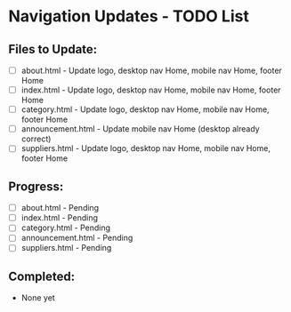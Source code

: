 # Navigation Updates - TODO List

## Files to Update:
- [ ] about.html - Update logo, desktop nav Home, mobile nav Home, footer Home
- [ ] index.html - Update logo, desktop nav Home, mobile nav Home, footer Home  
- [ ] category.html - Update logo, desktop nav Home, mobile nav Home, footer Home
- [ ] announcement.html - Update mobile nav Home (desktop already correct)
- [ ] suppliers.html - Update logo, desktop nav Home, mobile nav Home, footer Home

## Progress:
- [ ] about.html - Pending
- [ ] index.html - Pending
- [ ] category.html - Pending
- [ ] announcement.html - Pending
- [ ] suppliers.html - Pending

## Completed:
- None yet
